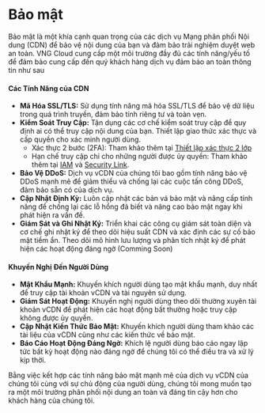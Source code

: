 # Bảo mật

Bảo mật là một khía cạnh quan trọng của các dịch vụ Mạng phân phối Nội dung (CDN) để bảo vệ nội dung của bạn và đảm bảo trải nghiệm duyệt web an toàn. VNG Cloud cung cấp một môi trường đầy đủ các tính năng/yếu tố để đảm bảo cung cấp đến quý khách hàng dịch vụ đảm bảo an toàn thông tin như sau

#### Các Tính Năng của CDN 

* **Mã Hóa SSL/TLS:** Sử dụng tính năng mã hóa SSL/TLS để bảo vệ dữ liệu trong quá trình truyền, đảm bảo tính riêng tư và toàn vẹn.
* **Kiểm Soát Truy Cập:** Tận dụng các cơ chế kiểm soát truy cập để quy định ai có thể truy cập nội dung của bạn. Thiết lập giao thức xác thực và cấp quyền cho xác minh người dùng.
  * Xác thực 2 bước (2FA): Tham khảo thêm tại [Thiết lập xác thực 2 lớp](https://docs.vngcloud.vn/vng-cloud-document/vn/huong-dan-su-dung-tai-khoan/thiet-lap-xac-thuc-2-lop)
  * Hạn chế truy cập chỉ cho những người được ủy quyền: Tham khảo thêm tại [IAM](https://docs.vngcloud.vn/vng-cloud-document/vn/vcdn/bao-mat/broken-reference) và [Security Link](https://docs.vngcloud.vn/vng-cloud-document/vn/vcdn/chi-tiet-tinh-nang/security-link).
* **Bảo Vệ DDoS:** Dịch vụ vCDN của chúng tôi bao gồm tính năng bảo vệ DDoS mạnh mẽ để giảm thiểu và chống lại các cuộc tấn công DDoS, đảm bảo sẵn có của dịch vụ.
* **Cập Nhật Định Kỳ:** Luôn cập nhật các bản vá bảo mật và nâng cấp tính năng để chống lại các lỗ hổng đã biết và nâng cao bảo mật ngay khi phát hiện ra vấn đề.
* **Giám Sát và Ghi Nhật Ký:** Triển khai các công cụ giám sát toàn diện và cơ chế ghi nhật ký để theo dõi hiệu suất CDN và xác định các sự cố bảo mật tiềm ẩn. Theo dõi mô hình lưu lượng và phân tích nhật ký để phát hiện các hoạt động đáng ngờ (Comming Soon)

#### Khuyến Nghị Đến Người Dùng 

* **Mật Khẩu Mạnh:** Khuyến khích người dùng tạo mật khẩu mạnh, duy nhất để truy cập tài khoản vCDN và tài nguyên sử dụng.
* **Giám Sát Hoạt Động:** Khuyến nghị người dùng theo dõi thường xuyên tài khoản vCDN để phát hiện các hoạt động bất thường hoặc truy cập không được ủy quyền.
* **Cập Nhật Kiến Thức Bảo Mật:** Khuyến khích người dùng tham khảo các tài liệu của vCDN cũng như các kiến thức về bảo mật.
* **Báo Cáo Hoạt Động Đáng Ngờ:** Khích lệ người dùng báo cáo ngay lập tức bất kỳ hoạt động nào đáng ngờ để chúng tôi có thể điều tra và xử lý kịp thời.

Bằng việc kết hợp các tính năng bảo mật mạnh mẽ của dịch vụ vCDN của chúng tôi cùng với sự chủ động của người dùng, chúng tôi mong muốn tạo ra một môi trường phân phối nội dung an toàn và đáng tin cậy hơn cho khách hàng của chúng tôi.
